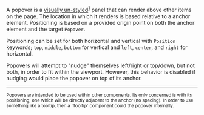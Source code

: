A popover is a [visually un-styled](/#unstyled)<sup>[1](/#unstyled)</sup> panel that can render above other items on the page. The location in which it renders is based relative to a anchor element. Positioning is based on a provided origin point on both the anchor element and the target `Popover`.

Positioning can be set for both horizontal and vertical with `Position` keywords; `top`, `middle`, `bottom` for vertical and `left`, `center`, and `right` for horizontal.

Popovers will attempt to "nudge" themselves left/right or top/down, but not both, in order to fit within the viewport. However, this behavior is disabled if nudging would place the popover on top of its anchor.

---

<sup id="unstyled">
Popovers are intended to be used within other components. Its only concerned is with its positioning; one which will be directly adjacent to the anchor (no spacing). In order to use something like a tooltip, then a `Tooltip` component could the popover internally.
</sup>
